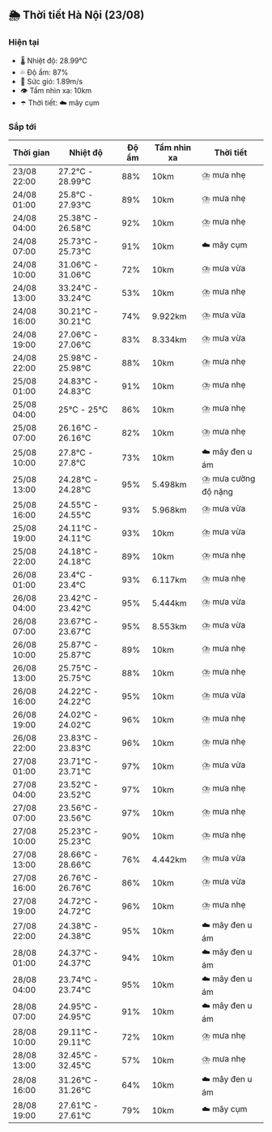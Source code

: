 ## 🌦️ Thời tiết Hà Nội (23/08)

### Hiện tại

- 🌡️ Nhiệt độ: 28.99℃
- 💦 Độ ẩm: 87%
- 💨 Sức gió: 1.89m/s
- 👁️ Tầm nhìn xa: 10km
- ☂️ Thời tiết: ☁️ mây cụm

### Sắp tới

| Thời gian | Nhiệt độ | Độ ẩm | Tầm nhìn xa | Thời tiết |
| --- | --- | --- | --- | --- |
| 23/08 22:00 | 27.2℃ - 28.99℃ | 88% | 10km | ⛈️ mưa nhẹ |
| 24/08 01:00 | 25.8℃ - 27.93℃ | 89% | 10km | ⛈️ mưa nhẹ |
| 24/08 04:00 | 25.38℃ - 26.58℃ | 92% | 10km | ⛈️ mưa nhẹ |
| 24/08 07:00 | 25.73℃ - 25.73℃ | 91% | 10km | ☁️ mây cụm |
| 24/08 10:00 | 31.06℃ - 31.06℃ | 72% | 10km | ⛈️ mưa vừa |
| 24/08 13:00 | 33.24℃ - 33.24℃ | 53% | 10km | ⛈️ mưa nhẹ |
| 24/08 16:00 | 30.21℃ - 30.21℃ | 74% | 9.922km | ⛈️ mưa vừa |
| 24/08 19:00 | 27.06℃ - 27.06℃ | 83% | 8.334km | ⛈️ mưa vừa |
| 24/08 22:00 | 25.98℃ - 25.98℃ | 88% | 10km | ⛈️ mưa nhẹ |
| 25/08 01:00 | 24.83℃ - 24.83℃ | 91% | 10km | ⛈️ mưa nhẹ |
| 25/08 04:00 | 25℃ - 25℃ | 86% | 10km | ⛈️ mưa nhẹ |
| 25/08 07:00 | 26.16℃ - 26.16℃ | 82% | 10km | ⛈️ mưa nhẹ |
| 25/08 10:00 | 27.8℃ - 27.8℃ | 73% | 10km | ☁️ mây đen u ám |
| 25/08 13:00 | 24.28℃ - 24.28℃ | 95% | 5.498km | ⛈️ mưa cường độ nặng |
| 25/08 16:00 | 24.55℃ - 24.55℃ | 93% | 5.968km | ⛈️ mưa vừa |
| 25/08 19:00 | 24.11℃ - 24.11℃ | 93% | 10km | ⛈️ mưa vừa |
| 25/08 22:00 | 24.18℃ - 24.18℃ | 89% | 10km | ⛈️ mưa nhẹ |
| 26/08 01:00 | 23.4℃ - 23.4℃ | 93% | 6.117km | ⛈️ mưa nhẹ |
| 26/08 04:00 | 23.42℃ - 23.42℃ | 95% | 5.444km | ⛈️ mưa vừa |
| 26/08 07:00 | 23.67℃ - 23.67℃ | 95% | 8.553km | ⛈️ mưa vừa |
| 26/08 10:00 | 25.87℃ - 25.87℃ | 89% | 10km | ⛈️ mưa nhẹ |
| 26/08 13:00 | 25.75℃ - 25.75℃ | 88% | 10km | ⛈️ mưa nhẹ |
| 26/08 16:00 | 24.22℃ - 24.22℃ | 95% | 10km | ⛈️ mưa vừa |
| 26/08 19:00 | 24.02℃ - 24.02℃ | 96% | 10km | ⛈️ mưa nhẹ |
| 26/08 22:00 | 23.83℃ - 23.83℃ | 96% | 10km | ⛈️ mưa nhẹ |
| 27/08 01:00 | 23.71℃ - 23.71℃ | 97% | 10km | ⛈️ mưa vừa |
| 27/08 04:00 | 23.52℃ - 23.52℃ | 97% | 10km | ⛈️ mưa nhẹ |
| 27/08 07:00 | 23.56℃ - 23.56℃ | 97% | 10km | ⛈️ mưa nhẹ |
| 27/08 10:00 | 25.23℃ - 25.23℃ | 90% | 10km | ⛈️ mưa nhẹ |
| 27/08 13:00 | 28.66℃ - 28.66℃ | 76% | 4.442km | ⛈️ mưa vừa |
| 27/08 16:00 | 26.76℃ - 26.76℃ | 86% | 10km | ⛈️ mưa vừa |
| 27/08 19:00 | 24.72℃ - 24.72℃ | 96% | 10km | ⛈️ mưa nhẹ |
| 27/08 22:00 | 24.38℃ - 24.38℃ | 95% | 10km | ☁️ mây đen u ám |
| 28/08 01:00 | 24.37℃ - 24.37℃ | 94% | 10km | ☁️ mây đen u ám |
| 28/08 04:00 | 23.74℃ - 23.74℃ | 95% | 10km | ☁️ mây đen u ám |
| 28/08 07:00 | 24.95℃ - 24.95℃ | 91% | 10km | ☁️ mây đen u ám |
| 28/08 10:00 | 29.11℃ - 29.11℃ | 72% | 10km | ⛈️ mưa nhẹ |
| 28/08 13:00 | 32.45℃ - 32.45℃ | 57% | 10km | ⛈️ mưa nhẹ |
| 28/08 16:00 | 31.26℃ - 31.26℃ | 64% | 10km | ☁️ mây đen u ám |
| 28/08 19:00 | 27.61℃ - 27.61℃ | 79% | 10km | ☁️ mây cụm |
